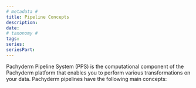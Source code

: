 ```yaml
---
# metadata # 
title: Pipeline Concepts
description: 
date: 
# taxonomy #
tags: 
series:
seriesPart:
--- 
```



Pachyderm Pipeline System (PPS) is the computational
component of the Pachyderm platform that enables you to
perform various transformations on your data. Pachyderm
pipelines have the following main concepts:

